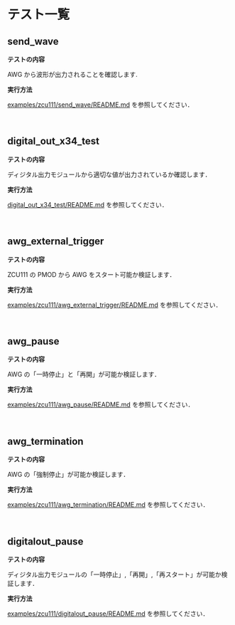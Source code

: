 # テスト一覧

## send_wave

**テストの内容**

AWG から波形が出力されることを確認します.

**実行方法**

[examples/zcu111/send_wave/README.md](../../examples/zcu111/send_wave/README.md) を参照してください．

<br>


## digital_out_x34_test

**テストの内容**

ディジタル出力モジュールから適切な値が出力されているか確認します．

**実行方法**

[digital_out_x34_test/README.md](./digital_out_x34_test/README.md) を参照してください．

<br>

## awg_external_trigger

**テストの内容**

ZCU111 の PMOD から AWG をスタート可能か検証します．

**実行方法**

[examples/zcu111/awg_external_trigger/README.md](../../examples/zcu111/awg_external_trigger/README.md) を参照してください．

<br>

## awg_pause

**テストの内容**

AWG の「一時停止」と「再開」が可能か検証します．

**実行方法**

[examples/zcu111/awg_pause/README.md](../../examples/zcu111/awg_pause/README.md) を参照してください．

<br>

## awg_termination

**テストの内容**

AWG の「強制停止」が可能か検証します．

**実行方法**

[examples/zcu111/awg_termination/README.md](../../examples/zcu111/awg_termination/README.md) を参照してください．

<br>

## digitalout_pause

**テストの内容**

ディジタル出力モジュールの「一時停止」,「再開」,「再スタート」が可能か検証します．

**実行方法**

[examples/zcu111/digitalout_pause/README.md](../../examples/zcu111/digitalout_pause/README.md) を参照してください．

<br>
